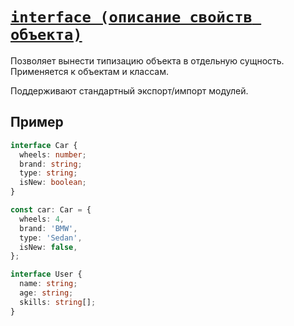 # [`interface (описание свойств объекта)`](../index.md/#специальные-типы)

Позволяет вынести типизацию объекта в отдельную сущность. Применяется к объектам и классам.

Поддерживают стандартный экспорт/импорт модулей.

## Пример

```ts
interface Car {
  wheels: number;
  brand: string;
  type: string;
  isNew: boolean;
}

const car: Car = {
  wheels: 4,
  brand: 'BMW',
  type: 'Sedan',
  isNew: false,
};
```

```ts
interface User {
  name: string;
  age: string;
  skills: string[];
}
```
